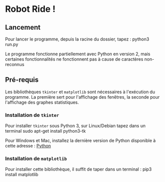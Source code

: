 Robot Ride !
============

## Lancement
Pour lancer le programme, depuis la racine du dossier, tapez :
    python3 run.py

Le programme fonctionne partiellement avec Python en version 2,
mais certaines fonctionnalités ne fonctionnent pas à cause de caractères non-reconnus

## Pré-requis
Les bibliothèques `tkinter` et `matplotlib` sont nécessaires à l'exécution du programme.
La première sert pour l'affichage des fenêtres, la seconde pour l'affichage des graphes statistiques.

### Installation de `tkinter`
Pour installer `tkinter` sous Python 3, sur Linux/Debian tapez dans un terminal
    sudo apt-get install python3-tk

Pour Windows et Mac, installez la dernière version de Python disponible à cette adresse :
[Python](https://www.python.org/downloads/)

### Installation de `matplotlib`
Pour installer cette bibliothèque, il suffit de taper dans un terminal :
    pip3 install matplotlib